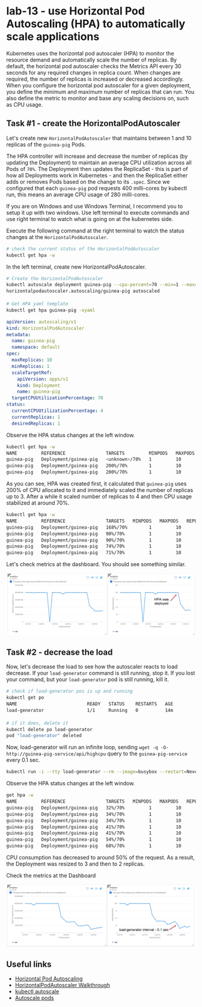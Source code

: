 # lab-13 - use Horizontal Pod Autoscaling (HPA) to automatically scale applications

Kubernetes uses the horizontal pod autoscaler (HPA) to monitor the resource demand and automatically scale the number of replicas. By default, the horizontal pod autoscaler checks the Metrics API every 30 seconds for any required changes in replica count. When changes are required, the number of replicas is increased or decreased accordingly. 
When you configure the horizontal pod autoscaler for a given deployment, you define the minimum and maximum number of replicas that can run. You also define the metric to monitor and base any scaling decisions on, such as CPU usage.

## Task #1 - create the HorizontalPodAutoscaler 

Let's create new `HorizontalPodAutoscaler` that maintains between 1 and 10 replicas of the `guinea-pig` Pods.

The HPA controller will increase and decrease the number of replicas (by updating the Deployment) to maintain an average CPU utilization across all Pods of `70%`. The Deployment then updates the ReplicaSet - this is part of how all Deployments work in Kubernetes - and then the ReplicaSet either adds or removes Pods based on the change to its `.spec`.
Since we configured that each `guinea-pig` pod requests 400 milli-cores by kubectl run, this means an average CPU usage of 280 milli-cores. 

If you are on Windows and use Windows Terminal, I recommend you to setup it up with two windows. Use left terminal to execute commands and use right terminal to watch what is going on at the kubernetes side. 

Execute the following command at the right terminal to watch the status changes at the `HorizontalPodAutoscaler`.

```bash
# check the current status of the HorizontalPodAutoscaler
kubectl get hpa -w
```

In the left terminal, create new  HorizontalPodAutoscaler. 

```bash
# Create the HorizontalPodAutoscaler
kubectl autoscale deployment guinea-pig --cpu-percent=70 --min=1 --max=10
horizontalpodautoscaler.autoscaling/guinea-pig autoscaled

# Get HPA yaml template
kubectl get hpa guinea-pig -oyaml 
```

```yaml
apiVersion: autoscaling/v1
kind: HorizontalPodAutoscaler
metadata:
  name: guinea-pig
  namespace: default
spec:
  maxReplicas: 10
  minReplicas: 1
  scaleTargetRef:
    apiVersion: apps/v1
    kind: Deployment
    name: guinea-pig
  targetCPUUtilizationPercentage: 70
status:
  currentCPUUtilizationPercentage: 4
  currentReplicas: 1
  desiredReplicas: 1
```



Observe the HPA status changes at the left window.

```bash
kubectl get hpa -w
NAME         REFERENCE               TARGETS         MINPODS   MAXPODS   REPLICAS   AGE
guinea-pig   Deployment/guinea-pig   <unknown>/70%   1         10        0          0s
guinea-pig   Deployment/guinea-pig   200%/70%        1         10        1          15s
guinea-pig   Deployment/guinea-pig   200%/70%        1         10        3          30s
```

As you can see, HPA was created first, it calculated that `guinea-pig` uses 200% of CPU allocated to it and immediately scaled the number of replicas up to 3. After a while it scaled number of replicas to 4 and then CPU usage stabilized at around 70%.

```bash
kubectl get hpa -w
NAME         REFERENCE               TARGETS   MINPODS   MAXPODS   REPLICAS
guinea-pig   Deployment/guinea-pig   168%/70%        1         10        3          45s
guinea-pig   Deployment/guinea-pig   90%/70%         1         10        3          105s
guinea-pig   Deployment/guinea-pig   90%/70%         1         10        4          2m1s
guinea-pig   Deployment/guinea-pig   74%/70%         1         10        4          2m46s
guinea-pig   Deployment/guinea-pig   71%/70%         1         10        4          4m46s
```

Let's check metrics at the dashboard. You should see something similar.

![hpa-chart](images/hpa-chart1.png)

## Task #2 - decrease the load

Now, let's decrease the load to see how the autoscaler reacts to load decrease. If your `load-generator` command is still running, stop it. If you lost your command, but your `load-generator` pod is still running, kill it.

```bash
# check if load-generator pos is up and running
kubectl get po
NAME                          READY   STATUS    RESTARTS   AGE
load-generator                1/1     Running   0          14m

# if it does, delete it
kubectl delete po load-generator
pod "load-generator" deleted
```

Now, load-generator will run an infinite loop, sending `wget -q -O- http://guinea-pig-service/api/highcpu` query to the `guinea-pig-service` every 0.1 sec. 

```bash
kubectl run -i --tty load-generator --rm --image=busybox --restart=Never -- /bin/sh -c "while sleep 0.1; do wget -q -O- http://guinea-pig-service/api/highcpu; done"
```
Observe the HPA status changes at the left window.
```bash
get hpa -w
NAME         REFERENCE               TARGETS   MINPODS   MAXPODS   REPLICAS   AGE
guinea-pig   Deployment/guinea-pig   32%/70%         1         10        4          13m
guinea-pig   Deployment/guinea-pig   34%/70%         1         10        4          14m
guinea-pig   Deployment/guinea-pig   34%/70%         1         10        4          15m
guinea-pig   Deployment/guinea-pig   41%/70%         1         10        3          15m
guinea-pig   Deployment/guinea-pig   41%/70%         1         10        3          16m
guinea-pig   Deployment/guinea-pig   54%/70%         1         10        2          16m
guinea-pig   Deployment/guinea-pig   68%/70%         1         10        2          17m
```

CPU consumption has decreased to around 50% of the request. As a result, the Deployment was resized to 3 and then to 2 replicas.

Check the metrics at the Dashboard

![hpa-chart](images/hpa-chart2.png)

## Useful links
* [Horizontal Pod Autoscaling](https://kubernetes.io/docs/tasks/run-application/horizontal-pod-autoscale/)
* [HorizontalPodAutoscaler Walkthrough](https://kubernetes.io/docs/tasks/run-application/horizontal-pod-autoscale-walkthrough/)
* [kubectl autoscale](https://jamesdefabia.github.io/docs/user-guide/kubectl/kubectl_autoscale/)
* [Autoscale pods](https://docs.microsoft.com/en-us/azure/aks/tutorial-kubernetes-scale?tabs=azure-cli#autoscale-pods)
